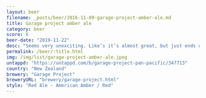 ```yaml
---
layout: beer
filename: _posts/beer/2016-11-09-garage-project-amber-ale.md
title: Garage project amber ale
category: beer
score: 6
beer-date: "2019-11-22"
desc: "Seems very unexciting. Like’s it’s almost great, but just ends up average"
permalink: /beer/:title.html
img: /img/list/garage-project-amber-ale.jpeg
untappd: "https://untappd.com/b/garage-project-pan-pacific/347713"
country: "New Zealand"
brewery: "Garage Project"
breweryURL: "brewery/garage-project.html"
style: "Red Ale - American Amber / Red"
---
```

